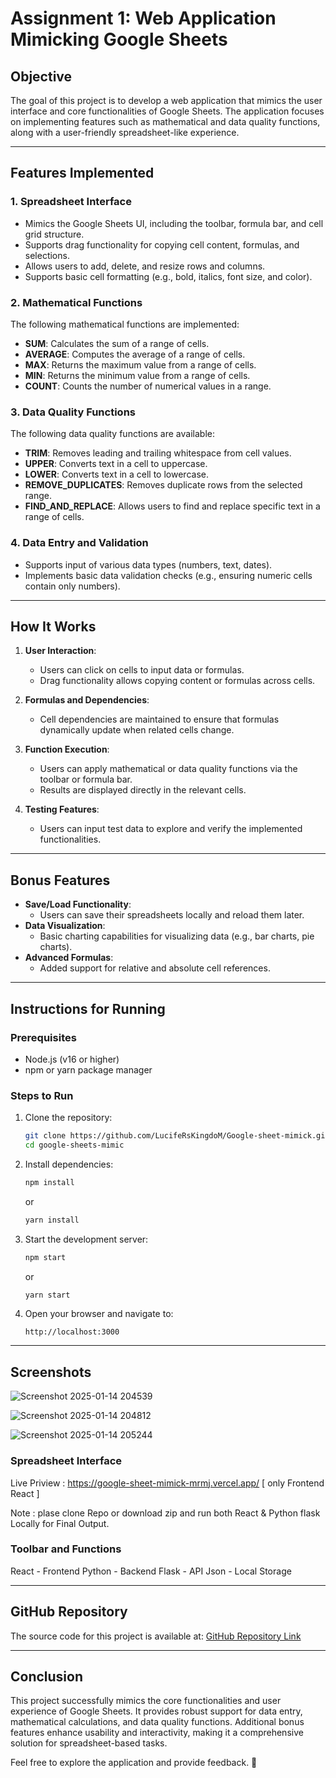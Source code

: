 # Assignment 1: Web Application Mimicking Google Sheets

## **Objective**
The goal of this project is to develop a web application that mimics the user interface and core functionalities of Google Sheets. The application focuses on implementing features such as mathematical and data quality functions, along with a user-friendly spreadsheet-like experience.

---

## **Features Implemented**

### **1. Spreadsheet Interface**
- Mimics the Google Sheets UI, including the toolbar, formula bar, and cell grid structure.
- Supports drag functionality for copying cell content, formulas, and selections.
- Allows users to add, delete, and resize rows and columns.
- Supports basic cell formatting (e.g., bold, italics, font size, and color).

### **2. Mathematical Functions**
The following mathematical functions are implemented:
- **SUM**: Calculates the sum of a range of cells.
- **AVERAGE**: Computes the average of a range of cells.
- **MAX**: Returns the maximum value from a range of cells.
- **MIN**: Returns the minimum value from a range of cells.
- **COUNT**: Counts the number of numerical values in a range.

### **3. Data Quality Functions**
The following data quality functions are available:
- **TRIM**: Removes leading and trailing whitespace from cell values.
- **UPPER**: Converts text in a cell to uppercase.
- **LOWER**: Converts text in a cell to lowercase.
- **REMOVE_DUPLICATES**: Removes duplicate rows from the selected range.
- **FIND_AND_REPLACE**: Allows users to find and replace specific text in a range of cells.

### **4. Data Entry and Validation**
- Supports input of various data types (numbers, text, dates).
- Implements basic data validation checks (e.g., ensuring numeric cells contain only numbers).

---

## **How It Works**

1. **User Interaction**:
   - Users can click on cells to input data or formulas.
   - Drag functionality allows copying content or formulas across cells.

2. **Formulas and Dependencies**:
   - Cell dependencies are maintained to ensure that formulas dynamically update when related cells change.

3. **Function Execution**:
   - Users can apply mathematical or data quality functions via the toolbar or formula bar.
   - Results are displayed directly in the relevant cells.

4. **Testing Features**:
   - Users can input test data to explore and verify the implemented functionalities.

---

## **Bonus Features**
- **Save/Load Functionality**:
  - Users can save their spreadsheets locally and reload them later.
- **Data Visualization**:
  - Basic charting capabilities for visualizing data (e.g., bar charts, pie charts).
- **Advanced Formulas**:
  - Added support for relative and absolute cell references.

---

## **Instructions for Running**

### **Prerequisites**
- Node.js (v16 or higher)
- npm or yarn package manager

### **Steps to Run**

1. Clone the repository:
   ```bash
   git clone https://github.com/LucifeRsKingdoM/Google-sheet-mimick.git
   cd google-sheets-mimic
   ```
2. Install dependencies:
   ```bash
   npm install
   ```
   or
   ```bash
   yarn install
   ```
3. Start the development server:
   ```bash
   npm start
   ```
   or
   ```bash
   yarn start
   ```
4. Open your browser and navigate to:
   ```
   http://localhost:3000
   ```

---

## **Screenshots**

![Screenshot 2025-01-14 204539](https://github.com/user-attachments/assets/f8fec863-86d4-4987-9bd8-5e42a472e070)

![Screenshot 2025-01-14 204812](https://github.com/user-attachments/assets/9151bb4f-ab1e-4643-8a69-c7a99af62845)

![Screenshot 2025-01-14 205244](https://github.com/user-attachments/assets/613e42b0-5c48-42ed-a7c8-c75b2d9529a8)


### **Spreadsheet Interface**
 Live Priview : https://google-sheet-mimick-mrmj.vercel.app/ [ only Frontend React ]
 
 Note : plase clone Repo or download zip and run both React & Python flask Locally for Final Output.
 

### **Toolbar and Functions**
React - Frontend
Python - Backend
Flask - API
Json - Local Storage

---

## **GitHub Repository**
The source code for this project is available at:
[GitHub Repository Link](https://github.com/LucifeRsKingdoM/Google-sheet-mimick)

---

## **Conclusion**
This project successfully mimics the core functionalities and user experience of Google Sheets. It provides robust support for data entry, mathematical calculations, and data quality functions. Additional bonus features enhance usability and interactivity, making it a comprehensive solution for spreadsheet-based tasks.

Feel free to explore the application and provide feedback. 🚀


